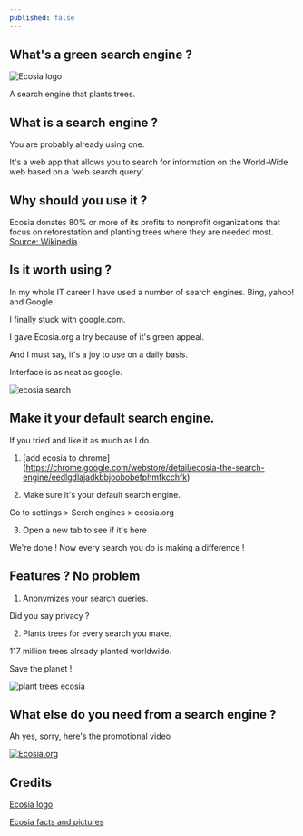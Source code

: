 ```yaml
---
published: false
---
```

## What's a green search engine ?
![Ecosia logo](https://github.com/codarrenvelvindron/codarrenvelvindron.github.io/raw/master/images/250px-Ecosia_logo.png)

A search engine that plants trees.

## What is a search engine ?

You are probably already using one.

It's a web app that allows you to search for information on the World-Wide web based on a 'web search query'.

## Why should you use it ?

Ecosia donates 80% or more of its profits to nonprofit organizations that focus on reforestation and planting trees where they are needed most. [Source: Wikipedia](https://en.wikipedia.org/wiki/Ecosia)


## Is it worth using ?

In my whole IT career I have used a number of search engines.
Bing, yahoo! and Google.

I finally stuck with google.com.


I gave Ecosia.org a try because of it's green appeal.

And I must say, it's a joy to use on a daily basis.

Interface is as neat as google.

![ecosia search](https://github.com/codarrenvelvindron/codarrenvelvindron.github.io/raw/master/images/ecosia_hp.png)

## Make it your default search engine.

If you tried and like it as much as I do.

1. [add ecosia to chrome]
(https://chrome.google.com/webstore/detail/ecosia-the-search-engine/eedlgdlajadkbbjoobobefphmfkcchfk)

2. Make sure it's your default search engine.

Go to settings > Serch engines > ecosia.org

3. Open a new tab to see if it's here

We're done ! Now every search you do is making a difference !


## Features ? No problem

1. Anonymizes your search queries.

Did you say privacy ?

2. Plants trees for every search you make.

117 million trees already planted worldwide.

Save the planet !

![plant trees ecosia](https://github.com/codarrenvelvindron/codarrenvelvindron.github.io/raw/master/images/savetheplanet_ecosia.png)

## What else do you need from a search engine ?
Ah yes, sorry, here's the promotional video

[![Ecosia.org](https://github.com/codarrenvelvindron/codarrenvelvindron.github.io/raw/master/images/ecosia_youtube.png)](https://www.youtube.com/watch?v=U2EDMawvJAo)


## Credits
[Ecosia logo](https://en.wikipedia.org/wiki/Ecosia#/media/File:Ecosia_logo.png)

[Ecosia facts and pictures](https://ecosia.org)
